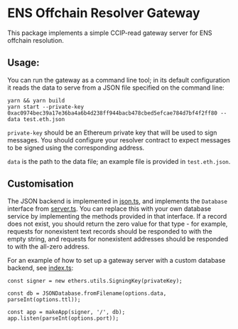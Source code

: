 # ENS Offchain Resolver Gateway
This package implements a simple CCIP-read gateway server for ENS offchain resolution.

## Usage:
You can run the gateway as a command line tool; in its default configuration it reads the data to serve from a JSON file specified on the command line:

```
yarn && yarn build
yarn start --private-key 0xac0974bec39a17e36ba4a6b4d238ff944bacb478cbed5efcae784d7bf4f2ff80 --data test.eth.json
```

`private-key` should be an Ethereum private key that will be used to sign messages. You should configure your resolver contract to expect messages to be signed using the corresponding address.

`data` is the path to the data file; an example file is provided in `test.eth.json`.

## Customisation
The JSON backend is implemented in [json.ts](src/json.ts), and implements the `Database` interface from [server.ts](src/server.ts). You can replace this with your own database service by implementing the methods provided in that interface. If a record does not exist, you should return the zero value for that type - for example, requests for nonexistent text records should be responded to with the empty string, and requests for nonexistent addresses should be responded to with the all-zero address.

For an example of how to set up a gateway server with a custom database backend, see [index.ts](src/index.ts):
```
const signer = new ethers.utils.SigningKey(privateKey);

const db = JSONDatabase.fromFilename(options.data, parseInt(options.ttl));

const app = makeApp(signer, '/', db);
app.listen(parseInt(options.port));
```
